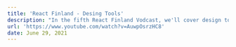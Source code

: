 ```yaml
---
title: 'React Finland - Desing Tools'
description: "In the fifth React Finland Vodcast, we'll cover design tools with Laura Järvinen, Margarita Roi, and Lazar Nikolov."
url: 'https://www.youtube.com/watch?v=AuwpOsrzHC8'
date: June 29, 2021
---
```

